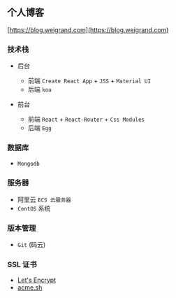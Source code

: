## 个人博客

[https://blog.weigrand.com](https://blog.weigrand.com)

### 技术栈

- 后台
  - 前端 `Create React App` + `JSS` + `Material UI`
  - 后端 `koa`

- 前台
  - 前端 `React` + `React-Router` + `Css Modules`
  - 后端 `Egg`

### 数据库

- `Mongodb`

### 服务器

- 阿里云 `ECS 云服务器` 
- `CentOS` 系统

### 版本管理

- `Git` (码云)

### SSL 证书

- [Let's Encrypt](https://letsencrypt.org/)
- [acme.sh](https://github.com/Neilpang/acme.sh)
